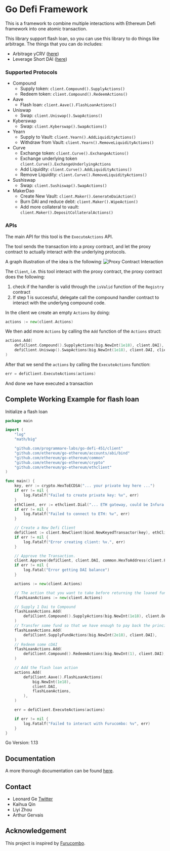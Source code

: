 # Go Defi Framework

This is a framework to combine multiple interactions with Ethereum Defi framework into one atomic transaction.

This library support flash loan, so you can use this library to do things like arbitrage. The things that you can do includes:

- Arbitrage yCRV ([here](https://furucombo.app/explore/combo_curve_00015))
- Leverage Short DAI ([here](https://furucombo.app/explore/combo_maker_00009))

### Supported Protocols

- Compound
  - Supply token: `client.Compound().SupplyActions()`
  - Redeem token: `client.Compound().RedeemActions()`
- Aave
  - Flash loan: `client.Aave().FlashLoanActions()`
- Uniswap
  - Swap: `client.Uniswap().SwapActions()`
- Kyberswap
  - Swap: `client.Kyberswap().SwapActions()`
- Yearn
  - Supply to Vault: `client.Yearn().AddLiquidityActions()`
  - Withdraw from Vault: `client.Yearn().RemoveLiquidityActions()`
- Curve
  - Exchange token: `client.Curve().ExchangeActions()`
  - Exchange underlying token `client.Curve().ExchangeUnderlyingActions`
  - Add Liquidity: `client.Curve().AddLiquidityActions()`
  - Remove Liquidity: `client.Curve().RemoveLiquidityActions()`
- Sushiswap
  - Swap: `client.Sushiswap().SwapActions()`
- MakerDao
  - Create New Vault: `client.Maker().GenerateDaiAction()`
  - Burn DAI and reduce debt: `client.Maker().WipeAction()`
  - Add more collateral to vault: `client.Maker().DepositCollateralActions()`

### APIs

The main API for this tool is the `ExecuteActions` API.

The tool sends the transaction into a proxy contract, and let the proxy
contract to actually interact with the underlying protocols.

A graph illustration of the idea is the following:
![Proxy Contract Interaction](./images/illustration_with_compound.png)

The `Client`, i.e. this tool interact with the proxy contract, the proxy contract does the following:

1. check if the handler is valid through the `isValid` function of the `Registry` contract
2. If step 1 is successful, delegate call the compound handler contract to interact with the underlyng compound code.

In the client we create an empty `Actions` by doing:

```go
actions := new(client.Actions)
```

We then add more `Actions` by calling the `Add` function of the `Actions` struct:

```go
actions.Add(
	defiClient.Compound().SupplyActions(big.NewInt(1e18), client.DAI),
	defiClient.Uniswap().SwapActions(big.NewInt(1e18), client.DAI, client.ETH),
)
```

After that we send the `actions` by calling the `ExecuteActions` function:

```go
err = defiClient.ExecuteActions(actions)
```

And done we have executed a transaction

## Complete Working Example for flash loan

Initialize a flash loan

```go
package main

import (
	"log"
	"math/big"

	"github.com/programmare-labs/go-defi-451/client"
	"github.com/ethereum/go-ethereum/accounts/abi/bind"
	"github.com/ethereum/go-ethereum/common"
	"github.com/ethereum/go-ethereum/crypto"
	"github.com/ethereum/go-ethereum/ethclient"
)

func main() {
	key, err := crypto.HexToECDSA("... your private key here ...")
	if err != nil {
		log.Fatalf("Failed to create private key: %v", err)
	}
	ethClient, err := ethclient.Dial("... ETH gateway, could be Infura ...")
	if err != nil {
		log.Fatalf("Failed to connect to ETH: %v", err)
	}

	// Create a New Defi Client
	defiClient := client.NewClient(bind.NewKeyedTransactor(key), ethClient)
	if err != nil {
		log.Fatalf("Error creating client: %v.", err)
	}

	// Approve the Transaction.
	client.Approve(defiClient, client.DAI, common.HexToAddress(client.FurucomboAddr), big.NewInt(2e18))
	if err != nil {
		log.Fatal("Error getting DAI balance")
	}

	actions := new(client.Actions)

	// The action that you want to take before returning the loaned fund
	flashLoanActions := new(client.Actions)

	// Supply 1 Dai to Compound
	flashLoanActions.Add(
		defiClient.Compound().SupplyActions(big.NewInt(1e18), client.DAI),
	)
	// Transfer some fund so that we have enough to pay back the principal and interest
	flashLoanActions.Add(
		defiClient.SupplyFundActions(big.NewInt(2e18), client.DAI),
	)
	// Redeem some cDAI
	flashLoanActions.Add(
		defiClient.Compound().RedeemActions(big.NewInt(1), client.DAI),
	)

	// Add the flash loan action
	actions.Add(
		defiClient.Aave().FlashLoanActions(
			big.NewInt(1e18),
			client.DAI,
			flashLoanActions,
		),
	)

	err = defiClient.ExecuteActions(actions)

	if err != nil {
		log.Fatalf("Failed to interact with Furucombo: %v", err)
	}
}

```

Go Version: 1.13

## Documentation

A more thorough documentation can be found [here](https://godoc.org/github.com/programmare-labs/go-defi-451/client).

## Contact

- Leonard Ge [Twitter](https://twitter.com/ge_leonard)
- Kaihua Qin
- Liyi Zhou
- Arthur Gervais

## Acknowledgement

This project is inspired by [Furucombo](https://furucombo.app/).
